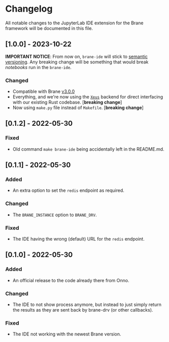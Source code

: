 # Changelog

All notable changes to the JupyterLab IDE extension for the Brane framework will be documented in this file.


## [1.0.0] - 2023-10-22
**IMPORTANT NOTICE**: From now on, `brane-ide` will stick to [semantic versioning](https://semver.org). Any breaking change will be something that would break _notebooks_ run in the `brane-ide`.

### Changed
- Compatible with Brane [v3.0.0](https://github.com/epi-project/brane/releases/tag/v3.0.0)
- Everything, and we're now using the [`Xeus`](https://github.com/jupyter-xeus/xeus) backend for direct interfacing with our existing Rust codebase. \[**breaking change**\]
- Now using `make.py` file instead of `Makefile`. \[**breaking change**\]


## [0.1.2] - 2022-05-30
### Fixed
- Old command `make brane-ide` being accidentally left in the README.md.


## [0.1.1] - 2022-05-30
### Added
- An extra option to set the `redis` endpoint as required.

### Changed
- The `BRANE_INSTANCE` option to `BRANE_DRV`.

### Fixed
- The IDE having the wrong (default) URL for the `redis` endpoint.


## [0.1.0] - 2022-05-30
### Added
- An official release to the code already there from Onno.

### Changed
- The IDE to not show process anymore, but instead to just simply return the results as they are sent back by brane-drv (or other callbacks).

### Fixed
- The IDE not working with the newest Brane version.
